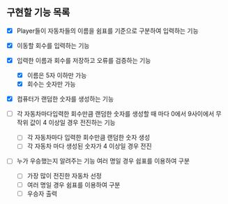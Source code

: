 구현할 기능 목록
----------------

- [x] Player들이 자동차들의 이름을 쉼표를 기준으로 구분하여 입력하는 기능

- [x] 이동할 회수를 입력하는 기능

- [x] 입력한 이름과 회수를 저장하고 오류를 검증하는 기능
    - [x] 이름은 5자 이하만 가능
    - [x] 회수는 숫자만 가능

- [x] 컴퓨터가 랜덤한 숫자를 생성하는 기능

- [ ] 각 자동차마다입력한 회수만큼 랜덤한 숫자를 생성할 때 마다 0에서 9사이에서 무작위 값이 4 이상일 경우 전진하는 기능
    - [ ] 각 자동차마다 입력한 회수만큼 랜덤한 숫자 생성
    - [ ] 각 자동차 마다 생성된 숫자가 4 이상일 경우 전진

- [ ] 누가 우승했는지 알려주는 기능 여러 명일 경우 쉽표를 이용하여 구분
    - [ ] 가장 많이 전진한 자동차 선정
    - [ ] 여러 명일 경우 쉼표를 이용하여 구분
    - [ ] 우승자 출력